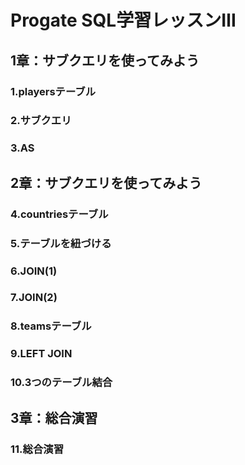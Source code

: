 # Progate SQL学習レッスンⅢ

## 1章：サブクエリを使ってみよう
### 1.playersテーブル
### 2.サブクエリ
### 3.AS
## 2章：サブクエリを使ってみよう
### 4.countriesテーブル
### 5.テーブルを紐づける
### 6.JOIN(1)
### 7.JOIN(2)
### 8.teamsテーブル
### 9.LEFT JOIN
### 10.3つのテーブル結合
## 3章：総合演習
### 11.総合演習